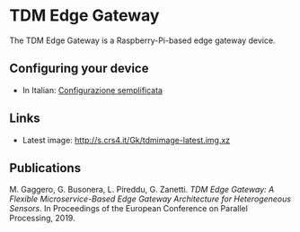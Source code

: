 
# TDM Edge Gateway

The TDM Edge Gateway is a Raspberry-Pi-based edge gateway device.

## Configuring your device

* In Italian: [Configurazione semplificata](it/simple-config-steps.it.md)




## Links

* Latest image: http://s.crs4.it/Gk/tdmimage-latest.img.xz


## Publications

M. Gaggero, G. Busonera, L. Pireddu, G. Zanetti. *TDM Edge Gateway: A Flexible
Microservice-Based Edge Gateway Architecture for Heterogeneous Sensors*. In
Proceedings of the European Conference on Parallel Processing, 2019.
